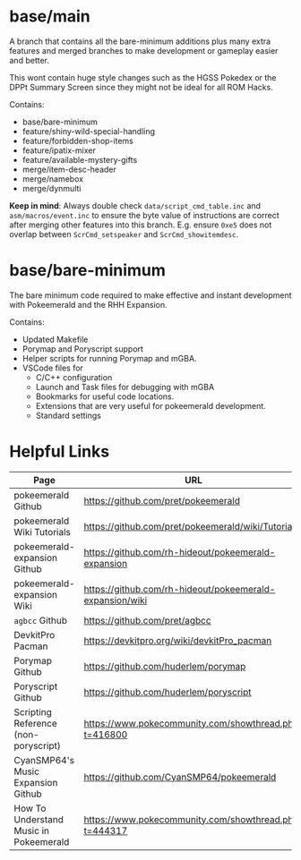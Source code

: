 # base/main

A branch that contains all the bare-minimum additions plus many extra features
and merged branches to make development or gameplay easier and better.

This wont contain huge style changes such as the HGSS Pokedex or the DPPt Summary Screen
since they might not be ideal for all ROM Hacks.

Contains:
- base/bare-minimum
- feature/shiny-wild-special-handling
- feature/forbidden-shop-items
- feature/ipatix-mixer
- feature/available-mystery-gifts
- merge/item-desc-header
- merge/namebox
- merge/dynmulti

**Keep in mind**: Always double check `data/script_cmd_table.inc` and `asm/macros/event.inc` to ensure the byte value of instructions are correct after merging other features into this branch. E.g. ensure `0xe5` does not overlap between `ScrCmd_setspeaker` and `ScrCmd_showitemdesc`.

# base/bare-minimum

The bare minimum code required to make effective and instant development with Pokeemerald and the RHH Expansion.

Contains:
- Updated Makefile
- Porymap and Poryscript support
- Helper scripts for running Porymap and mGBA.
- VSCode files for
    - C/C++ configuration
    - Launch and Task files for debugging with mGBA
    - Bookmarks for useful code locations.
    - Extensions that are very useful for pokeemerald development.
    - Standard settings

# Helpful Links

|Page|URL|
|----|---|
pokeemerald Github                      | https://github.com/pret/pokeemerald
pokeemerald Wiki Tutorials              | https://github.com/pret/pokeemerald/wiki/Tutorials
pokeemerald-expansion Github            | https://github.com/rh-hideout/pokeemerald-expansion
pokeemerald-expansion Wiki              | https://github.com/rh-hideout/pokeemerald-expansion/wiki
`agbcc` Github                          | https://github.com/pret/agbcc
DevkitPro Pacman                        | https://devkitpro.org/wiki/devkitPro_pacman
Porymap Github                          | https://github.com/huderlem/porymap
Poryscript Github                       | https://github.com/huderlem/poryscript
Scripting Reference (non-poryscript)    | https://www.pokecommunity.com/showthread.php?t=416800
CyanSMP64's Music Expansion Github      | https://github.com/CyanSMP64/pokeemerald
How To Understand Music in Pokeemerald  | https://www.pokecommunity.com/showthread.php?t=444317
